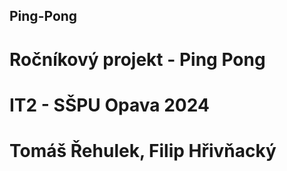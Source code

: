 ## Ping-Pong
# Ročníkový projekt - Ping Pong
# IT2 - SŠPU Opava 2024
# Tomáš Řehulek, Filip Hřivňacký
